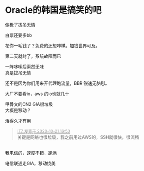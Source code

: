 # Oracle的韩国是搞笑的吧


像极了拔吊无情

<img src="static/image/smiley/yct/010.gif" smilieid="41" border="0" alt="" />白票还要多bb

花你一毛钱了？免费的还想咋样。加钱世界可及。

第二天就封了，系统故障而已

一阵哆嗦后索然无味<br />
真是拔吊无情

还不是因为你们用来开代理跑流量，BBR 锐速无脑怼。

大厂不要看io，aws 的io也就几十

甲骨文的CN2 GIA很垃圾<br />
大概是移动？

活得久才有用

<div class="quote"><blockquote><font size="2"><a href="https://www.hostloc.com/forum.php?mod=redirect&amp;goto=findpost&amp;pid=9332260&amp;ptid=756842" target="_blank"><font color="#999999">IT7 发表于 2020-10-21 16:50</font></a></font><br />
关键是网络也很垃圾，我之前用过AWS的，SSH就很快，很流畅</blockquote></div><br />
我电信的，速度不错，跑满

电信联通走GIA，移动绕美
